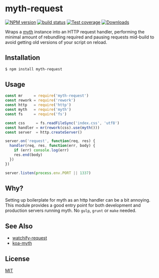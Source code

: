 # myth-request
[![NPM version][npm-image]][npm-url]
[![build status][travis-image]][travis-url]
[![Test coverage][coveralls-image]][coveralls-url]
[![Downloads][downloads-image]][downloads-url]

Wraps a [myth][myth] instance into an HTTP request handler, performing the
minimal amount of rebundling required and pausing requests mid-build to avoid
getting old versions of your script on reload.

## Installation
```bash
$ npm install myth-request
```

## Usage
```js
const mr     = require('myth-request')
const rework = require('rework')
const http   = require('http')
const myth   = require('myth')
const fs     = require('fs')

const css     = fs.readFileSync('index.css', 'utf8')
const handler = mr(rework(css).use(myth()))
const server  = http.createServer()

server.on('request', function(req, res) {
  handler(req, res, function(err, body) {
    if (err) console.log(err)
    res.end(body)
  })
})

server.listen(process.env.PORT || 1337)
```

## Why?
Setting up boilerplate for myth as an http handler can be a bit annoying. This
module provides a good entry point for both development and production servers
running myth. No `gulp`, `grunt` or `make` needed.

## See Also
- [watchify-request](https://github.com/hughsk/watchify-request)
- [koa-myth](https://github.com/yoshuawuyts/koa-myth)

## License
[MIT](https://tldrlegal.com/license/mit-license)

[npm-image]: https://img.shields.io/npm/v/myth-request.svg?style=flat-square
[npm-url]: https://npmjs.org/package/myth-request
[travis-image]: https://img.shields.io/travis/yoshuawuyts/myth-request.svg?style=flat-square
[travis-url]: https://travis-ci.org/yoshuawuyts/myth-request
[coveralls-image]: https://img.shields.io/coveralls/yoshuawuyts/myth-request.svg?style=flat-square
[coveralls-url]: https://coveralls.io/r/yoshuawuyts/myth-request?branch=master
[downloads-image]: http://img.shields.io/npm/dm/myth-request.svg?style=flat-square
[downloads-url]: https://npmjs.org/package/myth-request

[myth]: https://github.com/segmentio/myth
